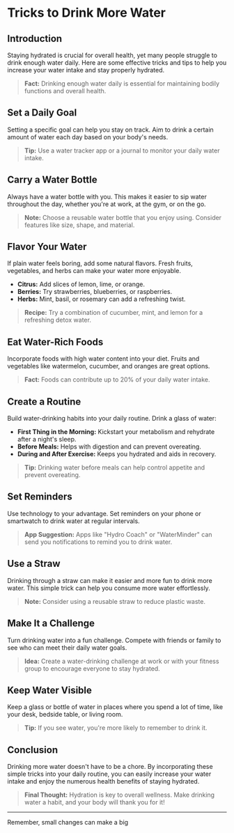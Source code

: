 # Tricks to Drink More Water

## Introduction

Staying hydrated is crucial for overall health, yet many people struggle to drink enough water daily. Here are some effective tricks and tips to help you increase your water intake and stay properly hydrated.

> **Fact:** Drinking enough water daily is essential for maintaining bodily functions and overall health.

## Set a Daily Goal

Setting a specific goal can help you stay on track. Aim to drink a certain amount of water each day based on your body's needs.

> **Tip:** Use a water tracker app or a journal to monitor your daily water intake.

## Carry a Water Bottle

Always have a water bottle with you. This makes it easier to sip water throughout the day, whether you're at work, at the gym, or on the go.

> **Note:** Choose a reusable water bottle that you enjoy using. Consider features like size, shape, and material.

## Flavor Your Water

If plain water feels boring, add some natural flavors. Fresh fruits, vegetables, and herbs can make your water more enjoyable.

- **Citrus:** Add slices of lemon, lime, or orange.
- **Berries:** Try strawberries, blueberries, or raspberries.
- **Herbs:** Mint, basil, or rosemary can add a refreshing twist.

> **Recipe:** Try a combination of cucumber, mint, and lemon for a refreshing detox water.

## Eat Water-Rich Foods

Incorporate foods with high water content into your diet. Fruits and vegetables like watermelon, cucumber, and oranges are great options.

> **Fact:** Foods can contribute up to 20% of your daily water intake.

## Create a Routine

Build water-drinking habits into your daily routine. Drink a glass of water:

- **First Thing in the Morning:** Kickstart your metabolism and rehydrate after a night's sleep.
- **Before Meals:** Helps with digestion and can prevent overeating.
- **During and After Exercise:** Keeps you hydrated and aids in recovery.

> **Tip:** Drinking water before meals can help control appetite and prevent overeating.

## Set Reminders

Use technology to your advantage. Set reminders on your phone or smartwatch to drink water at regular intervals.

> **App Suggestion:** Apps like "Hydro Coach" or "WaterMinder" can send you notifications to remind you to drink water.

## Use a Straw

Drinking through a straw can make it easier and more fun to drink more water. This simple trick can help you consume more water effortlessly.

> **Note:** Consider using a reusable straw to reduce plastic waste.

## Make It a Challenge

Turn drinking water into a fun challenge. Compete with friends or family to see who can meet their daily water goals.

> **Idea:** Create a water-drinking challenge at work or with your fitness group to encourage everyone to stay hydrated.

## Keep Water Visible

Keep a glass or bottle of water in places where you spend a lot of time, like your desk, bedside table, or living room.

> **Tip:** If you see water, you're more likely to remember to drink it.

## Conclusion

Drinking more water doesn't have to be a chore. By incorporating these simple tricks into your daily routine, you can easily increase your water intake and enjoy the numerous health benefits of staying hydrated.

> **Final Thought:** Hydration is key to overall wellness. Make drinking water a habit, and your body will thank you for it!

---

Remember, small changes can make a big
